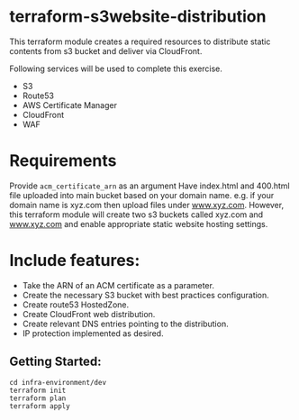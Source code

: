 # terraform-s3website-distribution

This terraform module creates a required resources to distribute static contents from s3 bucket and deliver via CloudFront.

Following services will be used to complete this exercise.
- S3
- Route53
- AWS Certificate Manager
- CloudFront
- WAF

# Requirements
Provide `acm_certificate_arn` as an argument
Have index.html and 400.html file uploaded into main bucket based on your domain name. e.g. if your domain name is xyz.com then upload
files under www.xyz.com. However, this terraform module will create two s3 buckets called xyz.com and www.xyz.com and enable appropriate static website hosting settings.

# Include features:
* Take the ARN of an ACM certificate as a parameter.
* Create the necessary S3 bucket with best practices configuration.
* Create route53 HostedZone.
* Create CloudFront web distribution.
* Create relevant DNS entries pointing to the distribution.
* IP protection implemented as desired.

## Getting Started:
    cd infra-environment/dev
	terraform init
	terraform plan
	terraform apply
